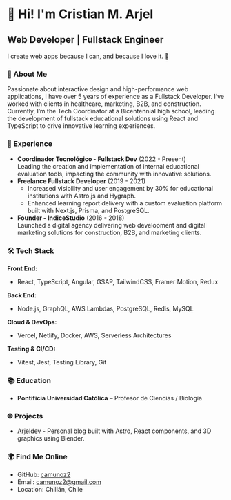 # 👋 Hi! I'm Cristian M. Arjel  

## **Web Developer | Fullstack Engineer**  
I create web apps because I can, and because I love it. 🎯  

### 🚀 About Me  
Passionate about interactive design and high-performance web applications, I have over 5 years of experience as a Fullstack Developer. I’ve worked with clients in healthcare, marketing, B2B, and construction. Currently, I’m the Tech Coordinator at a Bicentennial high school, leading the development of fullstack educational solutions using React and TypeScript to drive innovative learning experiences.  

### 💼 Experience  
- **Coordinador Tecnológico - Fullstack Dev** (2022 - Present)  
  Leading the creation and implementation of internal educational evaluation tools, impacting the community with innovative solutions.  
- **Freelance Fullstack Developer** (2019 - 2021)  
  - Increased visibility and user engagement by 30% for educational institutions with Astro.js and Hygraph.  
  - Enhanced learning report delivery with a custom evaluation platform built with Next.js, Prisma, and PostgreSQL.  
- **Founder - IndiceStudio** (2016 - 2018)  
  Launched a digital agency delivering web development and digital marketing solutions for construction, B2B, and marketing clients.  

### 🛠️ Tech Stack  
**Front End:**  
- React, TypeScript, Angular, GSAP, TailwindCSS, Framer Motion, Redux  

**Back End:**  
- Node.js, GraphQL, AWS Lambdas, PostgreSQL, Redis, MySQL  

**Cloud & DevOps:**  
- Vercel, Netlify, Docker, AWS, Serverless Architectures  

**Testing & CI/CD:**  
- Vitest, Jest, Testing Library, Git  

### 📚 Education  
- **Pontificia Universidad Católica** – Profesor de Ciencias / Biología  

### 🌐 Projects  
- [Arjeldev](https://arjeldev.vercel.app/) - Personal blog built with Astro, React components, and 3D graphics using Blender.  

### 🌍 Find Me Online  
- GitHub: [camunoz2](https://github.com/camunoz2)  
- Email: camunoz2@gmail.com  
- Location: Chillán, Chile
